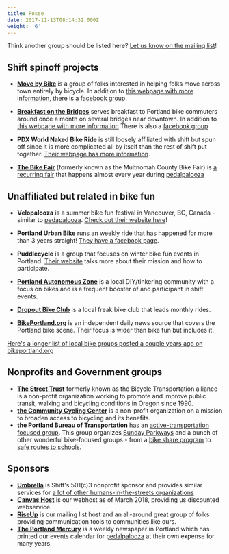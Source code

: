 ```yaml
---
title: Posse
date: 2017-11-13T08:14:32.000Z
weight: '6'
---
```

Think another group should be listed here?  [Let us know on the mailing list](mailto:shift@lists.riseup.net)!


## Shift spinoff projects

- **[Move by Bike](/mxb)** is a group of folks interested in helping folks move across town entirely by bicycle. In addition to [this webpage with more information](/mxb), there is [a facebook group](https://www.facebook.com/groups/movebybike/).
- **[Breakfast on the Bridges](/bonb)** serves breakfast to Portland bike commuters around once a month on several bridges near downtown. In addition to [this webpage with more information](/bonb) There is also a [facebook group](https://www.facebook.com/bonbpdx/)
- **PDX World Naked Bike Ride** is still loosely affiliated with shift but spun off since it is more complicated all by itself than the rest of shift put together.  [Their webpage has more information](http://pdxwnbr.org).

- **[The Bike Fair](/mcbf)** (formerly known as the Multnomah County Bike Fair) is [a recurring fair](/mcbf) that happens almost every year during [pedalpalooza](/pedalpalooza)

## Unaffiliated but related in bike fun

- **Velopalooza** is a summer bike fun festival in Vancouver, BC, Canada - similar to [pedapalooza](/pedalpalooza).  [Check out their website here](http://velopalooza.ca/about-velopalooza/)!

- **Portland Urban Bike** runs an weekly ride that has happened for more than 3 years straight!  [They have a facebook page](https://www.facebook.com/PortlandUrbanBike/).

- **Puddlecycle** is a group that focuses on winter bike fun events in Portland.  [Their website](https://puddlecycle.com/) talks more about their mission and how to participate.

- **[Portland Autonomous Zone](https://pazpdx.wordpress.com/about/)** is a local DIY/tinkering community with a focus on bikes and is a frequent booster of and participant in shift events.

- **[Dropout Bike Club](https://www.dropoutbikeclub.com/)** is a local freak bike club that leads monthly rides.

- **[BikePortland.org](https://bikeportland.org/)** is an independent daily news source that covers the Portland bike scene.  Their focus is wider than bike fun but includes it.

[Here's a longer list of local bike groups posted a couple years ago on bikeportland.org](https://bikeportland.org/2016/02/03/find-your-tribe-listing-portlands-many-facebook-bike-groups-174007)


## Nonprofits and Government groups

- **[The Street Trust](https://www.thestreettrust.org)** formerly known as the Bicycle Transportation alliance is a non-profit organization working to promote and improve public transit, walking and bicycling conditions in Oregon since 1990.
- **[the Community Cycling Center](http://www.communitycyclingcenter.org/about/)** is a non-profit organization on a mission to broaden access to bicycling and its benefits.
- **the Portland Bureau of Transportation** has an [active-transportation focused group](https://www.portlandoregon.gov/transportation/59969).  This group organizes [Sunday Parkways](https://www.portlandoregon.gov/transportation/46103) and a bunch of other wonderful bike-focused groups - from a [bike share program](https://www.portlandoregon.gov/transportation/57983) to [safe routes to schools](https://www.portlandoregon.gov/transportation/68009).


## Sponsors

- **[Umbrella](https://www.umbrellapdx.org)** is Shift's 501(c)3 nonprofit sponsor and provides similar services for [a lot of other humans-in-the-streets organizations](https://www.umbrellapdx.org/projects)   
- **[Canvas Host](https://www.canvashost.com/)** is our webhost as of March 2018, providing us discounted webservice.
- **[RiseUp](https://riseup.net/)** is our mailing list host and an all-around great group of folks providing communication tools to communities like ours.
- **[The Portland Mercury](https://www.portlandmercury.com/)** is a weekly newspaper in Portland which has printed our events calendar for [pedalpalooza](/pedalpalooza) at their own expense for many years.
